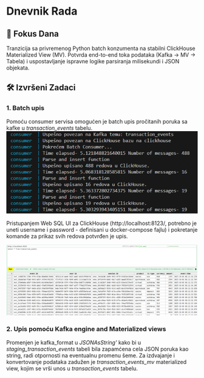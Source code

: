 # Dnevnik Rada 
## 🎯 Fokus Dana 
Tranzicija sa privremenog Python batch konzumenta na stabilni ClickHouse Materialized View (MV). Potvrda end-to-end toka podataka (Kafka → MV → Tabela) i uspostavljanje ispravne logike parsiranja milisekundi i JSON objekata.

## 🛠 Izvršeni Zadaci
### 1. Batch upis 

Pomoću consumer servisa omogućen je batch upis pročitanih poruka sa kafke u *transaction_events* tabelu.
![SHOW TABLES](assets/oct06_insert_to_ch.png)

Pristupanjem Web SQL UI za ClickHouse (http://localhost:8123/, potrebno je uneti username i password - definisani u docker-compose fajlu) i pokretanje komande za prikaz svih redova potvrđen je upis.

![SHOW TABLES](assets/oct06_ch_input_confirmed.png)

### 2. Upis pomoću Kafka engine and Materialized views

Promenjen je kafka_format u *JSONAsString'* kako bi u *staging_transaction_events* tabeli bila zapamćena cela JSON poruka kao string, radi otpornosti na eventualnu promenu šeme. Za izdvajanje i konvertovanje podataka zadužen je *transaction_events_mv* materialized view, kojim se vrši unos u *transaction_events* tabelu.


